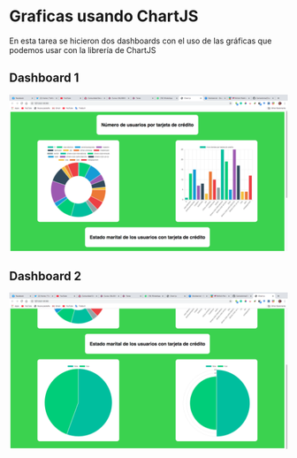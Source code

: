 # Graficas usando ChartJS
En esta tarea se hicieron dos dashboards con el uso de las gráficas que podemos usar con la librería de ChartJS

## Dashboard 1
![IMG1](/images/img1.png)

## Dashboard 2
![IMG1](/images/img2.png)